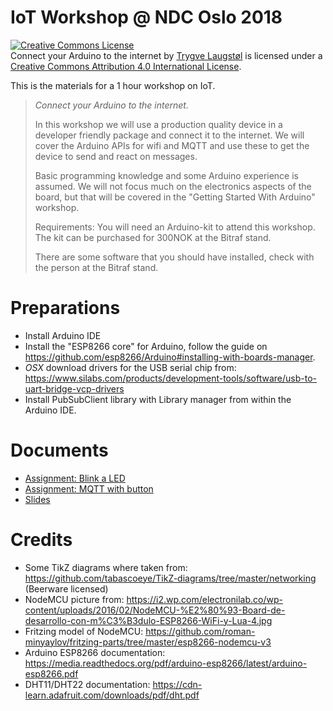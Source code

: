 # IoT Workshop @ NDC Oslo 2018

<a rel="license" href="http://creativecommons.org/licenses/by/4.0/"><img alt="Creative Commons License" style="border-width:0" src="https://i.creativecommons.org/l/by/4.0/88x31.png" /></a><br /><span xmlns:dct="http://purl.org/dc/terms/" property="dct:title">Connect your Arduino to the internet</span> by <a xmlns:cc="http://creativecommons.org/ns#" href="https://github.com/trygvis/iot-workshop-ndc-2018" property="cc:attributionName" rel="cc:attributionURL">Trygve Laugstøl</a> is licensed under a <a rel="license" href="http://creativecommons.org/licenses/by/4.0/">Creative Commons Attribution 4.0 International License</a>.

This is the materials for a 1 hour workshop on IoT.

> *Connect your Arduino to the internet.*
>
> In this workshop we will use a production quality device in a
> developer friendly package and connect it to the internet. We will
> cover the Arduino APIs for wifi and MQTT and use these to get the
> device to send and react on messages.
>
> Basic programming knowledge and some Arduino experience is assumed.
> We will not focus much on the electronics aspects of the board, but
> that will be covered in the "Getting Started With Arduino" workshop.
>
> Requirements: 
> You will need an Arduino-kit to attend this workshop. The kit can be
> purchased for 300NOK at the Bitraf stand.
>
> There are some software that you should have installed, check with
> the person at the Bitraf stand.

# Preparations

* Install Arduino IDE
* Install the "ESP8266 core" for Arduino, follow the guide on
  https://github.com/esp8266/Arduino#installing-with-boards-manager.
* *OSX* download drivers for the USB serial chip from: https://www.silabs.com/products/development-tools/software/usb-to-uart-bridge-vcp-drivers
* Install PubSubClient library with Library manager from within the
  Arduino IDE.

# Documents

* [Assignment: Blink a LED](https://cdn.rawgit.com/trygvis/iot-workshop-ndc-2018/master/assignments/blink-a-led/blink-a-led.pdf)
* [Assignment: MQTT with button](https://cdn.rawgit.com/trygvis/iot-workshop-ndc-2018/master/assignments/mqtt-with-button/mqtt-with-button.pdf)
* [Slides](https://cdn.rawgit.com/trygvis/iot-workshop-ndc-2018/master/slides/connected-arduino-slides.pdf)

# Credits

* Some TikZ diagrams where taken from:
  https://github.com/tabascoeye/TikZ-diagrams/tree/master/networking
  (Beerware licensed)
* NodeMCU picture from: https://i2.wp.com/electronilab.co/wp-content/uploads/2016/02/NodeMCU-%E2%80%93-Board-de-desarrollo-con-m%C3%B3dulo-ESP8266-WiFi-y-Lua-4.jpg
* Fritzing model of NodeMCU: https://github.com/roman-minyaylov/fritzing-parts/tree/master/esp8266-nodemcu-v3
* Arduino ESP8266 documentation: https://media.readthedocs.org/pdf/arduino-esp8266/latest/arduino-esp8266.pdf
* DHT11/DHT22 documentation: https://cdn-learn.adafruit.com/downloads/pdf/dht.pdf

